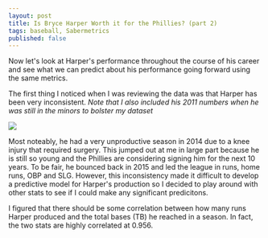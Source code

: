 ```yaml
---
layout: post
title: Is Bryce Harper Worth it for the Phillies? (part 2)
tags: baseball, Sabermetrics
published: false
---
```


Now let's look at Harper's performance throughout the course of his career and see what we can predict about his performance going forward using the same metrics. 

The first thing I noticed when I was reviewing the data was that Harper has been very inconsistent. 
*Note that I also included his 2011 numbers when he was still in the minors to bolster my dataset*

![]({{site.baseurl}}/img/BHruns.png)

Most noteably, he had a very unproductive season in 2014 due to a knee injury that required surgery. This jumped out at me in large part because he is still so young and the Phillies are considering signing him for the next 10 years. To be fair, he bounced back in 2015 and led the league in runs, home runs, OBP and SLG. However, this inconsistency made it difficult to develop a predictive model for Harper's production so I decided to play around with other stats to see if I could make any significant predicitons.

I figured that there should be some correlation between how many runs Harper produced and the total bases (TB) he reached in a season. In fact, the two stats are highly correlated at 0.956. 
